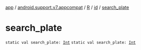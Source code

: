 [app](../../../index.md) / [android.support.v7.appcompat](../../index.md) / [R](../index.md) / [id](index.md) / [search_plate](.)

# search_plate

`static val search_plate: `[`Int`](https://kotlinlang.org/api/latest/jvm/stdlib/kotlin/-int/index.html)
`static val search_plate: `[`Int`](https://kotlinlang.org/api/latest/jvm/stdlib/kotlin/-int/index.html)